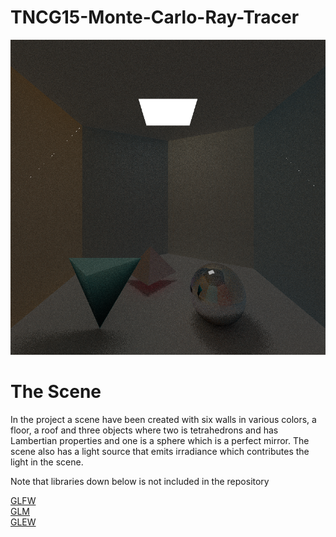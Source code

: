 # TNCG15-Monte-Carlo-Ray-Tracer
![alt text](https://raw.githubusercontent.com/SofiaSproge/TNCG15-Monte-Carlo-Ray-Tracer/main/30-1-1.png)

<h1>The Scene</h1>
<p>In the project a scene have been created with six walls in various colors, a floor, a roof and three objects where two is tetrahedrons and has Lambertian properties and one is a sphere which is a perfect mirror. The scene also has a light source that emits irradiance which contributes the light in the scene.</p>

<p>Note that libraries down below is not included in the repository</p>
<a href="https://www.glfw.org/">GLFW</a> <br>
<a href="https://glm.g-truc.net/0.9.9/index.html">GLM</a><br>
<a href="http://glew.sourceforge.net/">GLEW</a><br>

